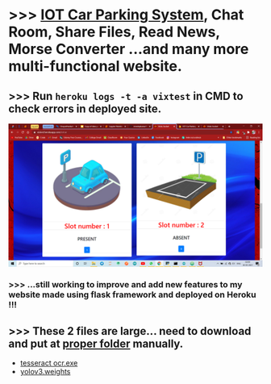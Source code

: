 # >>> [IOT Car Parking System](https://imvickykumar999.herokuapp.com/iotcar), Chat Room, Share Files, Read News, Morse Converter ...and many more multi-functional website.

## >>> Run `heroku logs -t -a vixtest` in CMD to check errors in deployed site.

[![image](screenshot.png)](https://https://imvickykumar999.herokuapp.com/iotcar)

### >>> ...still working to improve and add new features to my website made using flask framework and deployed on Heroku !!!

## >>> These 2 files are large... need to download and put at [proper folder](https://github.com/imvickykumar999/Car-Plate-OCR) manually.
  - [tesseract ocr.exe](https://digi.bib.uni-mannheim.de/tesseract/tesseract-ocr-w64-setup-v4.1.0-bibtag19.exe)
  - [yolov3.weights](https://pjreddie.com/media/files/yolov3.weights)
